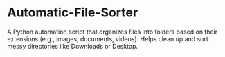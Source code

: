 # Automatic-File-Sorter
A Python automation script that organizes files into folders based on their extensions (e.g., images, documents, videos). Helps clean up and sort messy directories like Downloads or Desktop.
